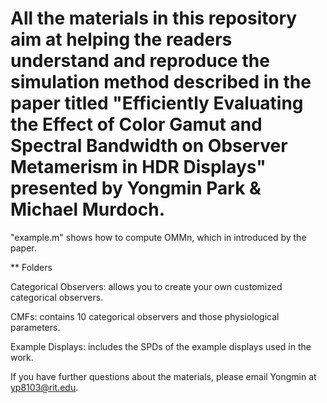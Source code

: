 # All the materials in this repository aim at helping the readers understand and reproduce the simulation method described in the paper titled "Efficiently Evaluating the Effect of Color Gamut and Spectral Bandwidth on Observer Metamerism in HDR Displays" presented by Yongmin Park & Michael Murdoch. 

"example.m" shows how to compute OMMn, which in introduced by the paper. 

** Folders

Categorical Observers: allows you to create your own customized categorical observers. 

CMFs: contains 10 categorical observers and those physiological parameters. 

Example Displays: includes the SPDs of the example displays used in the work. 

If you have further questions about the materials, please email Yongmin at yp8103@rit.edu. 
